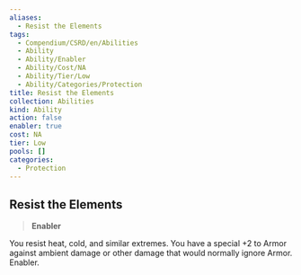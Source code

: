 ```yaml
---
aliases:
  - Resist the Elements
tags:
  - Compendium/CSRD/en/Abilities
  - Ability
  - Ability/Enabler
  - Ability/Cost/NA
  - Ability/Tier/Low
  - Ability/Categories/Protection
title: Resist the Elements
collection: Abilities
kind: Ability
action: false
enabler: true
cost: NA
tier: Low
pools: []
categories:
  - Protection
---
```

## Resist the Elements  
>**Enabler**
  
You resist heat, cold, and similar extremes. You have a special +2 to Armor against ambient damage or other damage that would normally ignore Armor. Enabler.